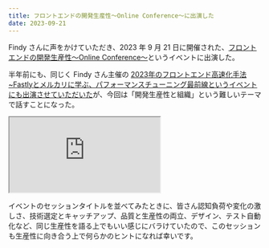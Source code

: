 ```yaml
---
title: フロントエンドの開発生産性〜Online Conference〜に出演した
date: 2023-09-21
---
```


Findy さんに声をかけていただき、2023 年 9 月 21 日に開催された、[フロントエンドの開発生産性〜Online Conference〜](https://findy.connpass.com/event/294482/)というイベントに出演した。

半年前にも、同じく Findy さん主催の [2023年のフロントエンド高速化手法~Fastlyとメルカリに学ぶ、パフォーマンスチューニング最前線というイベントにも出演させていただいた](/posts/2023/frontend-performance-fastly-mercari.html)が、今回は「開発生産性と組織」という難しいテーマで話すことになった。

<iframe loading="lazy" class="dropshadow" src="https://1000ch.github.io/slides/productivity-and-organization/"></iframe>

イベントのセッションタイトルを並べてみたときに、皆さん認知負荷や変化の激しさ、技術選定とキャッチアップ、品質と生産性の両立、デザイン、テスト自動化など、同じ生産性を語る上でもいい感じにバラけていたので、このセッションも生産性に向き合う上で何らかのヒントになれば幸いです。
